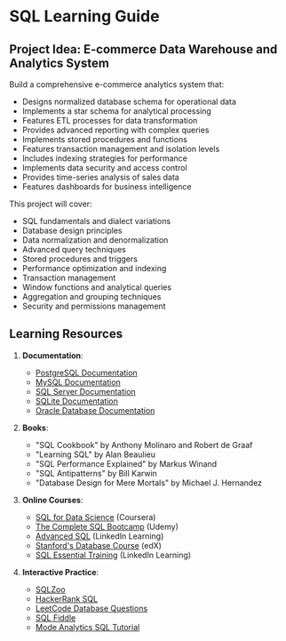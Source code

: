 # SQL Learning Guide

## Project Idea: E-commerce Data Warehouse and Analytics System

Build a comprehensive e-commerce analytics system that:

- Designs normalized database schema for operational data
- Implements a star schema for analytical processing
- Features ETL processes for data transformation
- Provides advanced reporting with complex queries
- Implements stored procedures and functions
- Features transaction management and isolation levels
- Includes indexing strategies for performance
- Implements data security and access control
- Provides time-series analysis of sales data
- Features dashboards for business intelligence

This project will cover:

- SQL fundamentals and dialect variations
- Database design principles
- Data normalization and denormalization
- Advanced query techniques
- Stored procedures and triggers
- Performance optimization and indexing
- Transaction management
- Window functions and analytical queries
- Aggregation and grouping techniques
- Security and permissions management

## Learning Resources

1. **Documentation**:

   - [PostgreSQL Documentation](https://www.postgresql.org/docs/)
   - [MySQL Documentation](https://dev.mysql.com/doc/)
   - [SQL Server Documentation](https://docs.microsoft.com/en-us/sql/?view=sql-server-ver15)
   - [SQLite Documentation](https://www.sqlite.org/docs.html)
   - [Oracle Database Documentation](https://docs.oracle.com/en/database/)

2. **Books**:

   - "SQL Cookbook" by Anthony Molinaro and Robert de Graaf
   - "Learning SQL" by Alan Beaulieu
   - "SQL Performance Explained" by Markus Winand
   - "SQL Antipatterns" by Bill Karwin
   - "Database Design for Mere Mortals" by Michael J. Hernandez

3. **Online Courses**:

   - [SQL for Data Science](https://www.coursera.org/learn/sql-for-data-science) (Coursera)
   - [The Complete SQL Bootcamp](https://www.udemy.com/course/the-complete-sql-bootcamp/) (Udemy)
   - [Advanced SQL](https://www.linkedin.com/learning/advanced-sql-for-data-scientists) (LinkedIn Learning)
   - [Stanford's Database Course](https://www.edx.org/course/databases-5-sql) (edX)
   - [SQL Essential Training](https://www.linkedin.com/learning/sql-essential-training-3) (LinkedIn Learning)

4. **Interactive Practice**:
   - [SQLZoo](https://sqlzoo.net/)
   - [HackerRank SQL](https://www.hackerrank.com/domains/sql)
   - [LeetCode Database Questions](https://leetcode.com/problemset/database/)
   - [SQL Fiddle](http://sqlfiddle.com/)
   - [Mode Analytics SQL Tutorial](https://mode.com/sql-tutorial/)
